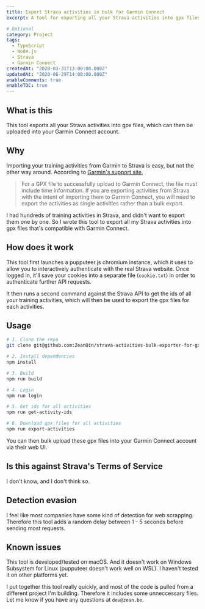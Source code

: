 ```yaml
---
title: Export Strava activities in bulk for Garmin Connect
excerpt: A tool for exporting all your Strava activities into gpx files, which can then be uploaded into your Garmin Connect account.

# Optional
category: Project
tags: 
  - TypeScript
  - Node.js
  - Strava
  - Garmin Connect
createdAt: "2020-03-31T13:00:00.000Z"
updatedAt: "2020-06-29T14:00:00.000Z"
enableComments: true
enableTOC: true
---
```


## What is this

This tool exports all your Strava activities into gpx files, which can then be uploaded into your Garmin Connect account.

## Why

Importing your training activities from Garmin to Strava is easy, but not the other way around. According to [Garmin's support site](https://support.garmin.com/en-AU/?faq=Ht3ZP52Kju075uKvqTqu99),

> For a GPX file to successfully upload to Garmin Connect, the file must include time information. If you are exporting activities from Strava with the intent of importing them to Garmin Connect, you will need to export the activities as single activities rather than a bulk export.

I had hundreds of training activities in Strava, and didn't want to export them one by one. So I wrote this tool to export all my Strava activities into gpx files that's compatible with Garmin Connect.

## How does it work

This tool first launches a pupputeer.js chromium instance, which it uses to allow you to interactively authenticate with the real Strava website. Once logged in, it'll save your cookies into a separate file (`cookie.txt`) in order to authenticate further API requests.

It then runs a second command against the Strava API to get the ids of all your training activities, which will then be used to export the gpx files for each activities.

## Usage

```bash
# 1. Clone the repo
git clone git@github.com:ZeanQin/strava-activities-bulk-exporter-for-garmin-connect.git

# 2. Install dependencies
npm install

# 3. Build
npm run build

# 4. Login
npm run login

# 5. Get ids for all activities
npm run get-activity-ids

# 6. Download gpx files for all activities
npm run export-activities
```

You can then bulk upload these gpx files into your Garmin Connect account via their web UI.

<asset src="articles/bulk-export-strava-activities-for-garmin-connect/import-screen.png" name="Import to Garmin Connect" newline></asset>

## Is this against Strava's Terms of Service

I don't know, and I don't think so.

## Detection evasion

I feel like most companies have some kind of detection for web scrapping. Therefore this tool adds a random delay between 1 - 5 seconds before sending most requests.

## Known issues

This tool is developed/tested on macOS. And it doesn't work on Windows Subsystem for Linux (pupputeer doesn't work well on WSL). I haven't tested it on other platforms yet.

I put together this tool really quickly, and most of the code is pulled from a different project I'm building. Therefore it includes some unneccessary files. Let me know if you have any questions at `dev@zean.be`.
